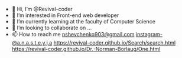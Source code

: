 - 👋 Hi, I’m @Revival-coder
- 👀 I’m interested in Front-end web developer
- 🌱 I’m currently learning at the faculty of Computer Science
- 💞️ I’m looking to collaborate on ...
- 📫 How to reach me nshevchenko903@gmail.com
instagram-@a.n.a.s.t.e.y.j.a
https://revival-coder.github.io/Search/search.html
https://revival-coder.github.io/Dr.-Norman-Borlaug/One.html
<!---
Revival-coder/Revival-coder is a ✨ special ✨ repository because its `README.md` (this file) appears on your GitHub profile.
You can click the Preview link to take a look at your changes.
--->
